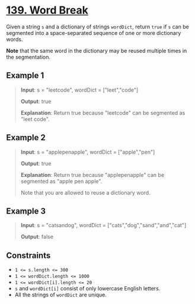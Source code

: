 # [139. Word Break](https://leetcode.com/problems/word-break)

Given a string `s` and a dictionary of strings `wordDict`, return `true` if `s` can be segmented into a space-separated sequence of one or more dictionary words.

**Note** that the same word in the dictionary may be reused multiple times in the segmentation.

## Example 1

> **Input**: s = "leetcode", wordDict = ["leet","code"]
>
> **Output**: true
>
> **Explanation**: Return true because "leetcode" can be segmented as "leet code".

## Example 2

> **Input**: s = "applepenapple", wordDict = ["apple","pen"]
>
> **Output**: true
>
> **Explanation**: Return true because "applepenapple" can be segmented as "apple pen apple".
>
> Note that you are allowed to reuse a dictionary word.

## Example 3

> **Input**: s = "catsandog", wordDict = ["cats","dog","sand","and","cat"]
>
> **Output**: false

## Constraints

- `1 <= s.length <= 300`
- `1 <= wordDict.length <= 1000`
- `1 <= wordDict[i].length <= 20`
- `s` and `wordDict[i]` consist of only lowercase English letters.
- All the strings of `wordDict` are unique.
